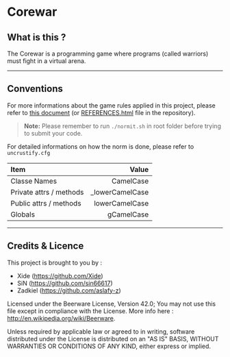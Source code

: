 Corewar
===================

What is this ?
-------------

The Corewar is a programming game where programs (called warriors) must fight in a virtual arena.

----------

Conventions
-------------

For more informations about the game rules applied in this project, please refer to [this document][1] (or [REFERENCES.html][2] file in the repository).

> **Note:** Please remember to run `./normit.sh` in root folder before trying to submit your code.

For detailed informations on how the norm is done, please refer to `uncrustify.cfg`

Item                   | Value            |
:----------------------| ---------------: |
Classe Names           | CamelCase        |
Private attrs / methods| _lowerCamelCase  |
Public attrs / methods | lowerCamelCase   |
Globals                | gCamelCase       |



----------
Credits & Licence
-------------

This project is brought to you by :

 + Xide (https://github.com/Xide)
 + SiN (https://github.com/sin66617)
 + Zadkiel (https://github.com/aslafy-z)

Licensed under the Beerware License, Version 42.0; You may not use this file except in compliance with the License.
More info here : http://en.wikipedia.org/wiki/Beerware.

Unless required by applicable law or agreed to in writing, software distributed under the License is distributed on an "AS IS" BASIS, WITHOUT WARRANTIES OR CONDITIONS OF ANY KIND, either express or implied.

  [1]: https://htmlpreview.github.io/?https://raw.githubusercontent.com/Xide/Corewar/master/REFERENCE.html
  [2]: https://github.com/Xide/Corewar/blob/master/REFERENCE.html

